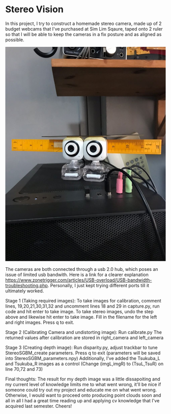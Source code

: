 
# Stereo Vision

In this project, I try to construct a homemade stereo camera, made up of 2 budget webcams that I've purchased at Sim Lim Sqaure, taped onto 2 ruler so that I will be able to keep the cameras in a fix posture and as aligned as possible.

![My camera](my_camera.jpg)

The cameras are both connected through a usb 2.0 hub, which poses an issue of limited usb bandwith.
Here is a link for a clearer explanation https://www.zonetrigger.com/articles/USB-overload/USB-bandwidth-troubleshooting.php.
Personally, I just kept trying different ports till it ultimately worked.

Stage 1 (Taking required images):
To take images for calibration, comment lines, 19,20,21,30,31,32 and uncomment lines 18 and 29 in capture.py, run code and hit enter to take image.
To take stereo images, undo the step above and likewise hit enter to take image. Fill in the filename for the left and right images.
Press q to exit.

Stage 2 (Calibrating Camera and undistorting image):
Run calibrate.py
The returned values after calibration are stored in right_camera and left_camera

Stage 3 (Creating depth image):
Run disparity.py, adjust trackbar to tune StereoSGBM_create parameters.
Press q to exit (parameters will be saved into StereoSGBM_parameters.npy)
Additionally, I've added the Tsukuba_L and Tsukuba_R images as a control (Change (imgL,imgR) to (TsuL,TsuR) on line 70,72 and 73)

Final thoughts:
The result for my depth image was a little dissapoiting and my current level of knowledge limits me to what went wrong, it'll be nice if someone could try out my project and educate me on what went wrong. Otherwise, I would want to proceed onto producing point clouds soon and all in all I had a great time reading up and applying cv knowledge that I've acquired last semester. Cheers!
